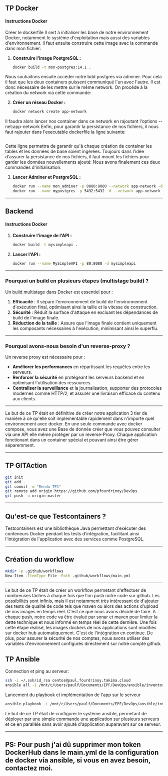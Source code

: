 ## TP Docker

#### Instructions Docker
Créer le dockerfile
Il sert à initialiser les base de notre environnement Docker, notamment le système d'exploitation mais aussi des variables d'environnement.
Il faut ensuite construire cette image avec la commande dans mon fichier:

1. **Construire l'image PostgreSQL :**
   ```bash
   docker build -t mon-postgres:14.1 .
   ```
Nous souhaitons ensuite accèder notre bdd postgres via adminer. Pour cela il faut que les deux containers puissent communiqué l'un avec l'autre. Il est donc nécessaire de les mettre sur le même network.
On procède à la création du network via cette commande:

2. **Créer un réseau Docker :**
   ```bash
   docker network create app-network
   ```

Il faudra alors lancer nos container dans ce network en rajoutant l'options --net:app-network
Enfin, pour garantir la persistance de nos fichiers, il nous faut rajouter dans l'executable dockerfile la ligne suivante:

```COPY ./data /docker-entrypoint-initdb.d
```

Cette ligne permettra de garantir qu'à chaque création de container les tables et les données de base soient ingérées.
Toujours dans l'idée d'assurer la persistance de nos fichiers, il faut mount les fichiers pour garder les données nouvellements ajouté:
Nous avons finalement ces deux commandes d'initialisation:

3. **Lancer Adminer et PostgreSQL :**
   ```bash
   docker run --name mon_adminer -p 8080:8080 --network app-network -d adminer
   docker run --name mypostgres -p 5432:5432 -d --network app-network -v ./data:/docker-entrypoint-initdb.d mon-postgres:14.1
   ```

---

## Backend

#### Instructions Docker

1. **Construire l'image de l'API :**
   ```bash
   docker build -t mysimpleapi .
   ```

2. **Lancer l'API :**
   ```bash
   docker run --name MySimpleAPI -p 80:8080 -d mysimpleapi
   ```

---

### Pourquoi un build en plusieurs étapes (multistage build) ?

Un build multistage dans Docker est essentiel pour :
1. **Efficacité** : Il sépare l'environnement de build de l'environnement d'exécution final, optimisant ainsi la taille et la vitesse de construction.
2. **Sécurité** : Réduit la surface d'attaque en excluant les dépendances de build de l'image finale.
3. **Réduction de la taille** : Assure que l'image finale contient uniquement les composants nécessaires à l'exécution, minimisant ainsi le superflu.

---

### Pourquoi avons-nous besoin d'un reverse-proxy ?

Un reverse proxy est nécessaire pour :
- **Améliorer les performances** en répartissant les requêtes entre les serveurs.
- **Renforcer la sécurité** en protégeant les serveurs backend et en optimisant l'utilisation des ressources.
- **Centraliser la surveillance** et la journalisation, supporter des protocoles modernes comme HTTP/2, et assurer une livraison efficace du contenu aux clients.

---

Le but de ce TP était en définitive de créer notre application 3 tier de manière à ce qu'elle soit implementable rapidement dans n'importe quel environnement avec docker. En une seule commande avec docker compose, vous avez une Base de donnée créer que vous pouvez consulter via une API elle même protéger par un reverse-Proxy. Chaque application fonctionant dans un container spécial et pouvant ainsi être gérer séparemment.

---

## TP GITAction

```bash
git init
git add .
git commit -m "Rendu TP1"
git remote add origin https://github.com/pfourdrinoy/DevOps
git push -u origin master
```

---

## Qu'est-ce que Testcontainers ?

Testcontainers est une bibliothèque Java permettant d'exécuter des conteneurs Docker pendant les tests d'intégration, facilitant ainsi l'intégration de l'application avec des services comme PostgreSQL.

---

## Création du workflow

```bash
mkdir -p .github/workflows
New-Item -ItemType File -Path .github/workflows/main.yml
```
---

Le but de ce TP était de créer un workflow permetant d'effectuer de nombreuses tâches à chaque fois que l'on push notre code sur github. Les possibilités sont infinis, mais il est notamment très intéressant de d'ajouter des tests de qualité de code tels que maven ou alors des actions d'upload de nos images en temps réel. C'est ce que nous avons décidé de faire. A chaque push, notre code va être évalué par sonar et maven pour limiter la dette technique et nous informé en temps réel de cette dernière. Une fois cette étape réalisé, les images dockers de nos applications sont modifiés sur docker hub automatiquement. C'est de l'intégration en continue. De plus, pour assurer la sécurité de nos comptes, nous avons utiliser des variables d'environnement configurés directement sur notre compte github.

## TP Ansible

Connection et ping au serveur:
```bash
ssh -i ~/.ssh/id_rsa centos@paul.fourdrinoy.takima.cloud
ansible all -i /mnt/c/Users/paulf/Documents/EPF/DevOps/ansible/inventories/setup.yaml -m ping
```

Lancement du playbook et implémentation de l'app sur le serveur
```bash
ansible-playbook -i /mnt/c/Users/paulf/Documents/EPF/DevOps/ansible/inventories/setup.yaml /mnt/c/Users/paulf/Documents/EPF/DevOps/ansible/playbook.yaml
```

Le but de ce TP était de configurer le système ansible, permetant de déployer par une simple commande une application sur plusieurs serveurs et ce en parallèle sans avoir ajouté d'application auparavant sur ce serveur.

---

## PS: Pour push j'ai dû supprimer mon token DockerHub dans le main.yml de la configuration de docker via ansible, si vous en avez besoin, contactez moi.